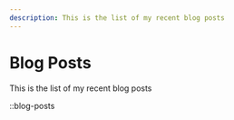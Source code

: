 ```yaml
---
description: This is the list of my recent blog posts
---
```


# Blog Posts

This is the list of my recent blog posts

::blog-posts